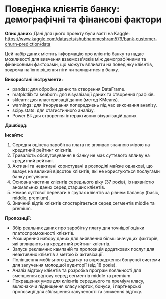 # Поведінка клієнтів банку: демографічні та фінансові фактори

**Опис даних:** Дані для цього проекту були взяті на Kaggle: https://www.kaggle.com/datasets/shubhammeshram579/bank-customer-churn-prediction/data

Цей набір даних містить інформацію про клієнтів банку та надає можливості для вивчення взаємозв'язків між демографічними та фінансовими факторами, що можуть впливати на поведінку клієнтів, зокрема на їхнє рішення піти чи залишитися в банку.

**Використані інструменти:**
- pandas: для обробки даних та створення DataFrame.
- matplotlib та seaborn: для візуалізації даних та створення графіків.
- sklearn: для кластеризації даних (метод KMeans).
- warnings: для ігнорування попереджень під час виконання аналізу.
- scipy.stats: для статистичного аналізу.
- Power BI: для створення інтерактивних візуалізацій даних.

**Дашборд:**

**Інсайти:**
1. Середня оцінена заробітна плата не впливає значною мірою на кредитний рейтинг клієнтів.
2. Тривалість обслуговування в банку не має суттєвого впливу на кредитний рейтинг.
3. Активні та неактивні користувачі в розподілі майже однакові, що вказує на великий відсоток клієнтів, які не користуються послугами банку регулярно.
4. Основна частина клієнтів середнього віку (37 років), із наявністю аномальних даних серед старших клієнтів.
5. Немає суттєвої переваги в групах клієнтів за рівнем балансу (basic, middle, premium).
6. Значний відтік клієнтів спостерігається серед сегментів middle та premium.

**Пропозиції:**
- Збір реальних даних про заробітну плату для точнішої оцінки платоспроможності клієнтів.
- Розширення набору даних для виявлення більш значущих факторів, які впливають на кредитний рейтинг клієнтів.
- Запуск рекламних кампаній та пропозиція додаткових послуг для неактивних клієнтів з метою їх активізації.
- Поліпшення мобільного додатку та впровадження бонусної системи для залучення молодшої аудиторії (від 18 років).
- Аналіз відтоку клієнтів та розробка програм лояльності для зменшення відтоку серед сегментів middle та premium.
- Покращення умов для клієнтів середнього та преміум класу, включаючи підвищення класу карток, бонуси, і партнерські пропозиції для збільшення залученості та зниження відтоку.
